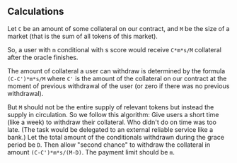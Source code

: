 ## Calculations

Let `C` be an amount of some collateral on our contract, and `M` be the size of a market (that is the sum of all tokens of this market).

So, a user with `m` conditional with s score would receive `C*m*s/M` collateral after the oracle finishes.

The amount of collateral a user can withdraw is determined by the formula `(C-C')*m*s/M` where `C'` is the amount of the collateral on our contract at the moment of previous withdrawal of the user (or zero if there was no previous withdrawal).

But `M` should not be the entire supply of relevant tokens but instead the supply in circulation. So we follow this algorithm: Give users a short time (like a week) to withdraw their collateral. Who didn't do on time was too late. (The task would be delegated to an external reliable service like a bank.) Let the total amount of the conditionals withdrawn during the grace period be `D`. Then allow "second chance" to withdraw the collateral in amount `(C-C')*m*s/(M-D)`. The payment limit should be `m`.
